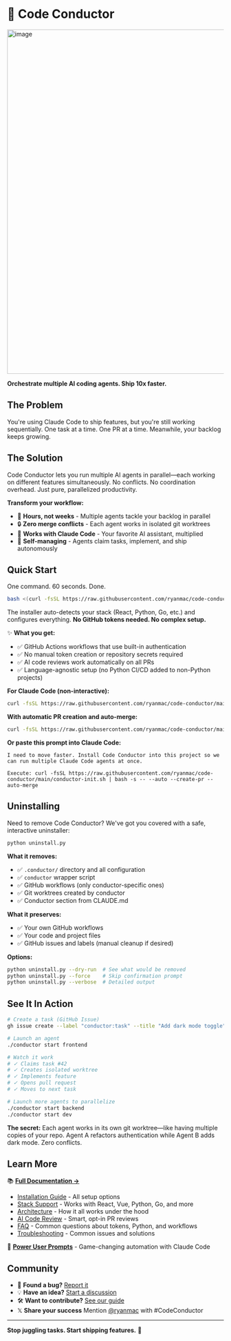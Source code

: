 # 🎼 Code Conductor

<img width="800" height="800" alt="image" src="https://github.com/user-attachments/assets/be1b47d2-8384-4012-b437-4d8316eaf9f7" />

**Orchestrate multiple AI coding agents. Ship 10x faster.**

## The Problem

You're using Claude Code to ship features, but you're still working sequentially. One task at a time. One PR at a time. Meanwhile, your backlog keeps growing.

## The Solution

Code Conductor lets you run multiple AI agents in parallel—each working on different features simultaneously. No conflicts. No coordination overhead. Just pure, parallelized productivity.

**Transform your workflow:**
- 🚀 **Hours, not weeks** - Multiple agents tackle your backlog in parallel
- 🔒 **Zero merge conflicts** - Each agent works in isolated git worktrees
- 🤖 **Works with Claude Code** - Your favorite AI assistant, multiplied
- 🎯 **Self-managing** - Agents claim tasks, implement, and ship autonomously

## Quick Start

One command. 60 seconds. Done.

```bash
bash <(curl -fsSL https://raw.githubusercontent.com/ryanmac/code-conductor/main/conductor-init.sh)
```

The installer auto-detects your stack (React, Python, Go, etc.) and configures everything. **No GitHub tokens needed. No complex setup.**

✨ **What you get:**
- ✅ GitHub Actions workflows that use built-in authentication
- ✅ No manual token creation or repository secrets required
- ✅ AI code reviews work automatically on all PRs
- ✅ Language-agnostic setup (no Python CI/CD added to non-Python projects)

**For Claude Code (non-interactive):**
```bash
curl -fsSL https://raw.githubusercontent.com/ryanmac/code-conductor/main/conductor-init.sh | bash -s -- --auto
```

**With automatic PR creation and auto-merge:**
```bash
curl -fsSL https://raw.githubusercontent.com/ryanmac/code-conductor/main/conductor-init.sh | bash -s -- --auto --create-pr --auto-merge
```

**Or paste this prompt into Claude Code:**
```
I need to move faster. Install Code Conductor into this project so we can run multiple Claude Code agents at once.

Execute: curl -fsSL https://raw.githubusercontent.com/ryanmac/code-conductor/main/conductor-init.sh | bash -s -- --auto --create-pr --auto-merge
```

## Uninstalling

Need to remove Code Conductor? We've got you covered with a safe, interactive uninstaller:

```bash
python uninstall.py
```

**What it removes:**
- ✅ `.conductor/` directory and all configuration
- ✅ `conductor` wrapper script
- ✅ GitHub workflows (only conductor-specific ones)
- ✅ Git worktrees created by conductor
- ✅ Conductor section from CLAUDE.md

**What it preserves:**
- ✅ Your own GitHub workflows
- ✅ Your code and project files
- ✅ GitHub issues and labels (manual cleanup if desired)

**Options:**
```bash
python uninstall.py --dry-run  # See what would be removed
python uninstall.py --force    # Skip confirmation prompt
python uninstall.py --verbose  # Detailed output
```

## See It In Action

```bash
# Create a task (GitHub Issue)
gh issue create --label "conductor:task" --title "Add dark mode toggle"

# Launch an agent
./conductor start frontend

# Watch it work
# ✓ Claims task #42
# ✓ Creates isolated worktree
# ✓ Implements feature
# ✓ Opens pull request
# ✓ Moves to next task

# Launch more agents to parallelize
./conductor start backend
./conductor start dev
```

**The secret:** Each agent works in its own git worktree—like having multiple copies of your repo. Agent A refactors authentication while Agent B adds dark mode. Zero conflicts.

## Learn More

📚 **[Full Documentation →](docs/)**
- [Installation Guide](docs/INSTALLATION.md) - All setup options
- [Stack Support](docs/STACK_SUPPORT.md) - Works with React, Vue, Python, Go, and more
- [Architecture](docs/ARCHITECTURE.md) - How it all works under the hood
- [AI Code Review](docs/AI_CODE_REVIEW.md) - Smart, opt-in PR reviews
- [FAQ](docs/FAQ.md) - Common questions about tokens, Python, and workflows
- [Troubleshooting](docs/TROUBLESHOOTING.md) - Common issues and solutions

🚀 **[Power User Prompts](CLAUDE_CODE_PROMPT.md)** - Game-changing automation with Claude Code

## Community

- 🐛 **Found a bug?** [Report it](https://github.com/ryanmac/code-conductor/issues)
- 💡 **Have an idea?** [Start a discussion](https://github.com/ryanmac/code-conductor/discussions)
- 🛠️ **Want to contribute?** [See our guide](.github/CONTRIBUTING.md)
- 𝕏 **Share your success** Mention [@ryanmac](https://x.com/ryanmac) with #CodeConductor

---

**Stop juggling tasks. Start shipping features.** 🎼
